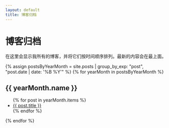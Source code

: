```yaml
---
layout: default
title: 博客归档
---
```


# 博客归档

在这里会显示我所有的博客，并将它们按时间顺序排列。最新的内容会在最上面。

{% assign postsByYearMonth = site.posts | group_by_exp: "post", "post.date | date: '%B %Y'" %}
{% for yearMonth in postsByYearMonth %}
  <h2>{{ yearMonth.name }}</h2>
  <ul>
    {% for post in yearMonth.items %}
      <li><a href="{{ post.url }}">{{ post.title }}</a></li>
    {% endfor %}
  </ul>
{% endfor %}

